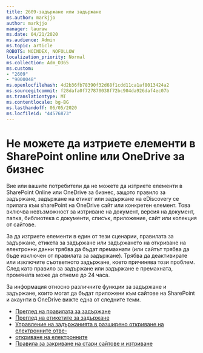 ```yaml
---
title: 2609-задържане или задържане
ms.author: markjjo
author: markjjo
manager: lauraw
ms.date: 04/21/2020
ms.audience: Admin
ms.topic: article
ROBOTS: NOINDEX, NOFOLLOW
localization_priority: Normal
ms.collection: Adm_O365
ms.custom:
- "2609"
- "9000048"
ms.openlocfilehash: 4d2b36fb78390f32d68f1cdd11ca1af8013424a2
ms.sourcegitcommit: f28dafa0f727870038f72bc904da926daf4ec07b
ms.translationtype: MT
ms.contentlocale: bg-BG
ms.lasthandoff: 06/05/2020
ms.locfileid: "44576873"
---
```

# <a name="unable-to-delete-items-in-sharepoint-online-or-onedrive-for-business"></a>Не можете да изтриете елементи в SharePoint online или OneDrive за бизнес

Вие или вашите потребители да не можете да изтриете елементи в SharePoint Online или OneDrive за бизнес, защото правило за задържане, задържане на етикет или задържане на eDiscovery се прилага към sharePoint на OneDrive сайт или конкретен елемент. Това включва невъзможност за изтриване на документ, версия на документ, папка, библиотека с документи, списък, приложение, сайт или колекция от сайтове. 

За да изтриете елементи в един от тези сценарии, правилата за задържане, етикета за задържане или задържането на откриване на електронни данни трябва да бъдат премахнати (или сайтът трябва да бъде изключен от правилата за задържане). Трябва да деактивирате или изключите съответното задържане, което причинява този проблем. След като правило за задържане или задържане е премахната, промяната може да отнеме до 24 часа. 

За информация относно различните функции за задържане и задържане, които могат да бъдат приложени към сайтове на SharePoint и акаунти в OneDrive вижте една от следните теми.

- [Преглед на правилата за задържане](https://docs.microsoft.com/microsoft-365/compliance/retention-policies)
- [Преглед на етикетите за задържане](https://docs.microsoft.com/microsoft-365/compliance/labels)
- [Управление на задържанията в разширено откриване на електронните отве-](https://docs.microsoft.com/microsoft-365/compliance/managing-holds)
- [откриване на електронните](https://docs.microsoft.com/microsoft-365/compliance/ediscovery-cases#step-4-place-content-locations-on-hold)
- [Правила за закриване на стари сайтове и изтриване](https://support.office.com/article/Use-policies-for-site-closure-and-deletion-A8280D82-27FD-48C5-9ADF-8A5431208BA5)